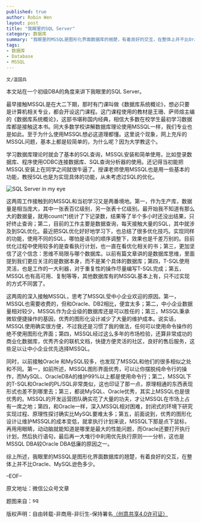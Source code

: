 ```yaml
---
published: true
author: Robin Wen
layout: post
title: "我眼里的SQL Server"
category: 数据库
summary: "我眼里的MSSQL是图形化界面数据库的翘楚，有着良好的交互，在整体上并不比Oracle、MySQL逊色多少。"
tags: 
- 数据库
- Database
- MSSQL
---
```


`文/温国兵`

本文站在一个初级DBA的角度来讲下我眼里的SQL Server。

最早接触MSSQL是在大二下期，那时有门课叫做《数据库系统概论》，想必只要是计算机相关专业，都会开设这门课程。这门课程使用的教材是王珊、萨师煊主编的《数据库系统概论》，这部书堪称国内经典，相信大多数在校学生最初学习数据库都是接触这本书。同大多数学校讲解数据库理论使用MSSQL一样，我们专业也是如此。至于为什么使用MSSQL想必这道理都懂。这里说个现象，网上充斥的MSSQL问题，基本上都是较简单的，为什么呢？因为大学教这个。

学习数据库理论时就会了基本的SQL查询，MSSQL安装和简单使用，比如登录数据库、程序使用ODBC连接数据库、SQL查询分析器的使用。还记得当初能把MSSQL安装上在同学之间就很牛逼了。授课老师使用MSSQL也是用一些基本的功能，教授SQL也是为实现具体的功能，从未考虑过SQL的优化。

![SQL Server in my eye](https://cdn.wenguobing.com/iI2jZCK.jpg)

这两周工作接触到的MSSQL和当初学习又是两番境地。第一，作为生产库，数据量是相当庞大，其中一张表百亿级别，另一张表十亿级别。最开始我不知道有那么大的数据量，就用count(*)统计了下记录数，结果等了半个多小时还没出结果，只好终止查询；第二，目前的工作主要是数据查询，每天接触大量的SQL，其中就涉及到SQL优化。最近把SQL优化好好地学习下，也总结了很多优化技巧。实现同样的功能，使用不同的SQL，哪怕是语句的顺序调整下，效果也是千差万别的。目前优化过程中使用较多的是查看执行计划，也一直在看优化相关的书；第三，更加坚信了这个信念：思维不局限与哪个数据库。以前有篇文章讲的是数据库思维，里面提到我们更应关注的是数据本身，而不是某个具体的数据库；第四，T-SQL使用灵活，也是工作的一大利器，对于重复性的操作尽量编写T-SQL完成；第五，MSSQL也有高可用、复制等等，其他数据库有的MSSQL基本上有，只不过实现的方式不同罢了。

这两周的深入接触MSSQL，思考了MSSQL受中小企业欢迎的原因。第一，MSSQL也需要收费的，但和Oracle、DB2相比，便宜太多；第二，中小企业数据量相对较少，MSSQL作为企业级的数据库还是可以胜任的；第三，MSSQL秉承微软便捷操作的基因，优秀的图形化设计减少了大量的维护成本。说实话，MSSQL使用确实很方便，不过我还是习惯了我的做法，任何可以使用命令操作的绝不使用图形化界面；第四，MSSQL经过这么多年的市场检验，还算非常成功的商业化数据库，优秀齐全的联机文档，快捷方便灵活的社区，良好的售后服务，这些足以让中小企业优先选择MSSQL。

同时，以前接触Oracle 和MySQL较多，也发现了MSSQL和他们的很多相似之处和不同。第一，如前所述，MSSQL图形界面优秀，可以让你摆脱纯命令行的操作，而MySQL、OracleDBA的维护99%以上都是使用命令行；第二，MSSQL下的T-SQL和Oracle的PL/SQL非常类似，这也印证了那一点，原理相通的东西表现形式也差不到哪里去；第三，都说MySQL、Oracle优秀，其实上MSSQL也是很优秀的。MSSQL的开发运营团队确实花了大量的功夫，才让MSSQL在市场上占有一席之地；第四，和Oracle一样，深入MSSQL相对困难，封闭式的环境下研究实现过程、原理性探讨确实比MySQL要难太多；第五，前面说到，优秀的图形化设计让维护MSSQL的成本变低，就拿执行计划来说，MSSQL下那是点下鼠标，再用用眼睛，动动脑就能知道是哪里是最大的性能问题，而Oracle还要打开执行计划，然后执行语句，最后再一大堆行中利用优先执行原则一一分析，这也是MSSQL DBA较Oracle DBA低廉的原因之一。

综上所述，我眼里的MSSQL是图形化界面数据库的翘楚，有着良好的交互，在整体上并不比Oracle、MySQL逊色多少。

–EOF–

原文地址：微信公众号文章

题图来自：<a href="http://invisibleflamelight.wordpress.com/2013/03/09/sql-server-como-resolver-problemas-relacionados-a-conflitos-de-collation/" target="_blank"><img src="https://cdn.wenguobing.com/kG2Wr20.png" title="sql server in my eye" border="0" alt="sql server in my eye" height="16px" width="16px" /></a>

版权声明：自由转载-非商用-非衍生-保持署名<a href="http://creativecommons.org/licenses/by-nc-nd/4.0/deed.zh" target="_blank">（创意共享4.0许可证）</a>

